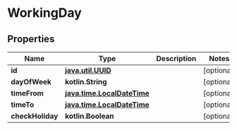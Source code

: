 
# WorkingDay

## Properties
Name | Type | Description | Notes
------------ | ------------- | ------------- | -------------
**id** | [**java.util.UUID**](java.util.UUID.md) |  |  [optional]
**dayOfWeek** | **kotlin.String** |  |  [optional]
**timeFrom** | [**java.time.LocalDateTime**](java.time.OffsetDateTime.md) |  |  [optional]
**timeTo** | [**java.time.LocalDateTime**](java.time.OffsetDateTime.md) |  |  [optional]
**checkHoliday** | **kotlin.Boolean** |  |  [optional]



